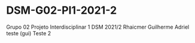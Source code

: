 # DSM-G02-PI1-2021-2
Grupo 02 Projeto Interdisciplinar 1 DSM 2021/2
Rhaicmer
Guilherme
Adriel
teste (gui)
Teste 2
